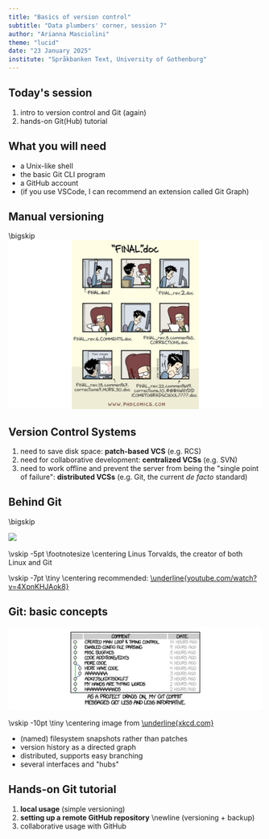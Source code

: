 ```yaml
---
title: "Basics of version control"
subtitle: "Data plumbers' corner, session 7"
author: "Arianna Masciolini"
theme: "lucid"
date: "23 January 2025"
institute: "Språkbanken Text, University of Gothenburg"
---
```


## Today's session
1. intro to version control and Git (again)
2. hands-on Git(Hub) tutorial

## What you will need
- a Unix-like shell 
- the basic Git CLI program
- a GitHub account
- (if you use VSCode, I can recommend an extension called Git Graph)

## Manual versioning
\bigskip
![](final.png)

## Version Control Systems
1. need to save disk space: __patch-based VCS__ (e.g. RCS)
3. need for collaborative development: __centralized VCSs__ (e.g. SVN)
4. need to work offline and prevent the server from being the "single point of failure": __distributed VCSs__ (e.g. Git, the current _de facto_ standard)

## Behind Git
\bigskip

![](https://external-content.duckduckgo.com/iu/?u=https%3A%2F%2Flinuxreviews.org%2Fimages%2Fthumb%2F9%2F90%2FLinuxCon_Europe_Linus_Torvalds_upperhalf.jpg%2F1800px-LinuxCon_Europe_Linus_Torvalds_upperhalf.jpg&f=1&nofb=1&ipt=05b41b7ad432ef5cf5d9677317a42bcc50b21761e3c7919ec5bc5d7ab2484a29&ipo=images)

\vskip -5pt \footnotesize \centering Linus Torvalds, the creator of both Linux and Git

\vskip -7pt \tiny \centering recommended: [\underline{youtube.com/watch?v=4XpnKHJAok8}](youtube.com/watch?v=4XpnKHJAok8)

## Git: basic concepts
![](xkcd.png)

\vskip -10pt \tiny \centering image from [\underline{xkcd.com}](xkcd.com)

- (named) filesystem snapshots rather than patches
- version history as a directed graph
- distributed, supports easy branching
- several interfaces and "hubs"

## Hands-on Git tutorial
1. __local usage__ (simple versioning)
2. __setting up a remote GitHub repository__ \newline (versioning + backup)
3. collaborative usage with GitHub